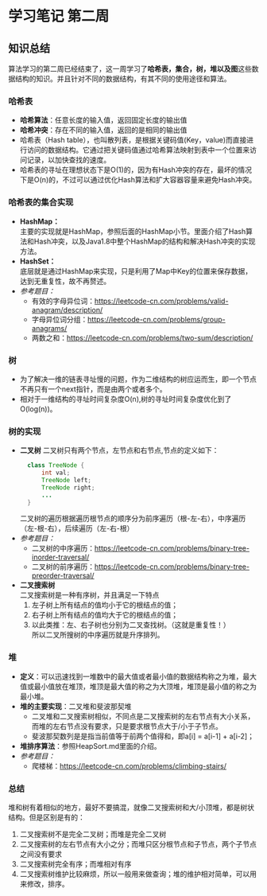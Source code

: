 # 学习笔记 第二周
## 知识总结
  算法学习的第二周已经结束了，这一周学习了**哈希表，集合，树，堆以及图**这些数据结构的知识。并且针对不同的数据结构，有其不同的使用途径和算法。  
### 哈希表
  - **哈希算法**：任意长度的输入值，返回固定长度的输出值
  - **哈希冲突**：存在不同的输入值，返回的是相同的输出值
  - 哈希表（Hash table），也叫散列表，是根据关键码值(Key，value)而直接进行访问的数据结构。它通过把关键码值通过哈希算法映射到表中一个位置来访问记录，以加快查找的速度。
  - 哈希表的寻址在理想状态下是O(1)的，因为有Hash冲突的存在，最坏的情况下是O(n)的，不过可以通过优化Hash算法和扩大容器容量来避免Hash冲突。
### 哈希表的集合实现
  - **HashMap：**  
  主要的实现就是HashMap，参照后面的HashMap小节。里面介绍了Hash算法和Hash冲突，以及Java1.8中整个HashMap的结构和解决Hash冲突的实现方法。
  - **HashSet：**  
  底层就是通过HashMap来实现，只是利用了Map中Key的位置来保存数据，达到无重复性，故不再赘述。
  - *参考题目：* 
    - 有效的字母异位词：https://leetcode-cn.com/problems/valid-anagram/description/
    - 字母异位词分组：https://leetcode-cn.com/problems/group-anagrams/
    - 两数之和：https://leetcode-cn.com/problems/two-sum/description/	
### 树
  - 为了解决一维的链表寻址慢的问题，作为二维结构的树应运而生，即一个节点不再只有一个next指针，而是由两个或者多个。
  - 相对于一维结构的寻址时间复杂度O(n),树的寻址时间复杂度优化到了O(log(n))。
### 树的实现
  - **二叉树**
  二叉树只有两个节点，左节点和右节点,节点的定义如下：
    ```java
      class TreeNode {
          int val;
          TreeNode left;
          TreeNode right;
          ...
      }
    ```
    二叉树的遍历根据遍历根节点的顺序分为前序遍历（根-左-右），中序遍历（左-根-右），后续遍历（左-右-根）  
  - *参考题目：*  
    - 二叉树的中序遍历：https://leetcode-cn.com/problems/binary-tree-inorder-traversal/
    - 二叉树的前序遍历：https://leetcode-cn.com/problems/binary-tree-preorder-traversal/
  - **二叉搜索树**  
  二叉搜索树是一种有序树，并且满足一下特点
    1. 左子树上所有结点的值均小于它的根结点的值； 
    2. 右子树上所有结点的值均大于它的根结点的值； 
    3. 以此类推：左、右子树也分别为二叉查找树。（这就是重复性！）  
  所以二叉所搜树的中序遍历就是升序排列。
### 堆
  - **定义**：可以迅速找到一堆数中的最大值或者最小值的数据结构称之为堆，最大值或最小值放在堆顶，堆顶是最大值的称之为大顶堆，堆顶是最小值的称之为最小堆。
  - **堆的主要实现**：二叉堆和斐波那契堆
    - 二叉堆和二叉搜索树相似，不同点是二叉搜索树的左右节点有大小关系，而堆的左右节点没有要求，只是要求根节点大于/小于子节点。
	- 斐波那契数列是是指当前值等于前两个值得和，即a[i] = a[i-1] + a[i-2]；
  - **堆排序算法**：参照HeapSort.md里面的介绍。
  - *参考题目：*
    - 爬楼梯：https://leetcode-cn.com/problems/climbing-stairs/
	
### 总结
堆和树有着相似的地方，最好不要搞混，就像二叉搜索树和大/小顶堆，都是树状结构。但是区别是有的：  
  1. 二叉搜索树不是完全二叉树；而堆是完全二叉树
  2. 二叉搜索树的左右节点有大小之分；而堆只区分根节点和子节点，两个子节点之间没有要求
  3. 二叉搜索树完全有序；而堆相对有序
  4. 二叉搜索树维护比较麻烦，所以一般用来做查询；堆的维护相对简单，可以用来修改，排序。














